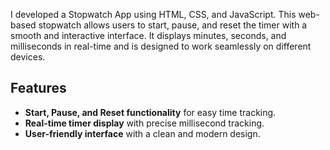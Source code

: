 I developed a Stopwatch App using HTML, CSS, and JavaScript. This web-based stopwatch allows users to start, pause, and reset the timer with a smooth and interactive interface. It displays minutes, seconds, and milliseconds in real-time and is designed to work seamlessly on different devices.

## Features

- **Start, Pause, and Reset functionality** for easy time tracking.
- **Real-time timer display** with precise millisecond tracking.
- **User-friendly interface** with a clean and modern design.

